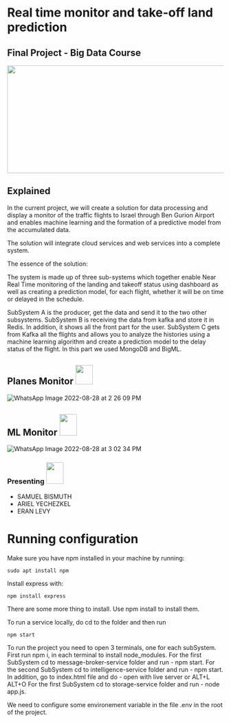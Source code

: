 # Real time monitor and take-off land prediction
## Final Project - Big Data Course 

<a href="url"><img src="https://wordpress-network.prod.aws.skyscnr.com/wp-content/uploads/2018/05/airplane-plane-flight-city-heroimage.jpg?w=1000&h=312&crop=1" height="250" width="900" ></a>

## Explained 

In the current project, we will create a solution for data processing and display a monitor of the traffic flights to Israel through Ben Gurion Airport and enables machine learning and the formation of a predictive model from the accumulated data.

The solution will integrate cloud services and web services into a complete system.

The essence of the solution:

The system is made up of three sub-systems which together enable Near Real Time monitoring of the landing and takeoff status
using dashboard as well as creating a prediction model, for each flight, whether it will be on time or delayed in the schedule.

SubSystem A is the producer, get the data and send it to the two other subsystems.
SubSystem B is receiving the data from kafka and store it in Redis. In addition, it shows all the front part for the user.
SubSystem C gets from Kafka all the flights and allows you to analyze the histories using a machine learning algorithm and create a prediction model to the delay status of the flight. In this part we used MongoDB and BigML.

## Planes Monitor <a href="url"><img src="https://cdn-icons-png.flaticon.com/512/1565/1565822.png" height="45" width="40" ></a>

![WhatsApp Image 2022-08-28 at 2 26 09 PM](https://user-images.githubusercontent.com/57839539/187072374-6a81b2a5-1eb2-4771-ad3e-3344f0744e1e.jpeg)

## ML Monitor <a href="url"><img src="https://cdn-icons-png.flaticon.com/512/2625/2625933.png" height="50" width="40" ></a>

![WhatsApp Image 2022-08-28 at 3 02 34 PM](https://user-images.githubusercontent.com/57839539/187073773-b53dfd22-8b44-49eb-962a-eff9e33136af.jpeg)

### Presenting <a href="url"><img src="https://cdn-icons-png.flaticon.com/512/1534/1534938.png" height="50" width="40" ></a>

* SAMUEL BISMUTH
* ARIEL YECHEZKEL
* ERAN LEVY

# Running configuration

Make sure you have npm installed in your machine by running:

    sudo apt install npm

Install express with:

    npm install express

There are some more thing to install. Use npm install to install them.

To run a service locally, do cd to the folder and then run

    npm start

To run the project you need to open 3 terminals, one for each subSystem.
First run npm i, in each terminal to install node_modules.
For the first SubSystem cd to message-broker-service folder and run - npm start.
For the second SubSystem cd to intelligence-service folder and run - npm start. In addition, go to index.html file and do - open with live server or ALT+L ALT+O
For the first SubSystem cd to storage-service folder and run - node app.js.

We need to configure some environement variable in the file .env in the root of the project.
